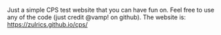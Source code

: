 Just a simple CPS test website that you can have fun on. Feel free to use any of the code (just credit @vamp! on github).
The website is: https://zulrics.github.io/cps/
